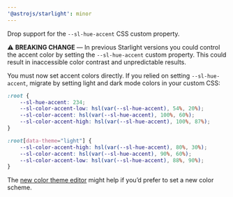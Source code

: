 ```yaml
---
'@astrojs/starlight': minor
---
```


Drop support for the `--sl-hue-accent` CSS custom property.

⚠️ **BREAKING CHANGE** — In previous Starlight versions you could control the accent color by setting the `--sl-hue-accent` custom property. This could result in inaccessible color contrast and unpredictable results.

You must now set accent colors directly. If you relied on setting `--sl-hue-accent`, migrate by setting light and dark mode colors in your custom CSS:

```css
:root {
	--sl-hue-accent: 234;
	--sl-color-accent-low: hsl(var(--sl-hue-accent), 54%, 20%);
	--sl-color-accent: hsl(var(--sl-hue-accent), 100%, 60%);
	--sl-color-accent-high: hsl(var(--sl-hue-accent), 100%, 87%);
}

:root[data-theme="light"] {
	--sl-color-accent-high: hsl(var(--sl-hue-accent), 80%, 30%);
	--sl-color-accent: hsl(var(--sl-hue-accent), 90%, 60%);
	--sl-color-accent-low: hsl(var(--sl-hue-accent), 88%, 90%);
}
```

The [new color theme editor](https://starlight.astro.build/guides/css-and-tailwind/#color-theme-editor) might help if you’d prefer to set a new color scheme.